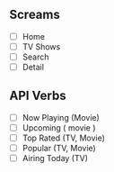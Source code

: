 ## Screams
- [ ] Home
- [ ] TV Shows
- [ ] Search
- [ ] Detail

## API Verbs
- [ ] Now Playing (Movie)
- [ ] Upcoming ( movie )
- [ ] Top Rated (TV, Movie)
- [ ] Popular (TV, Movie)
- [ ] Airing Today (TV)